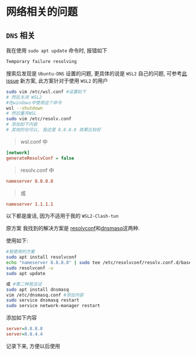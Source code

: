 # 网络相关的问题

## `DNS` 相关

我在使用 `sudo apt update` 命令时, 报错如下
```bash
Temporary failure resolving
```
搜索后发现是 `Ubuntu-DNS` 设置的问题, 更具体的说是 `WSL2` 自己的问题, 可参考[此issue](https://github.com/microsoft/WSL/issues/5256)
新方案, 此方案针对于使用 `WSL2` 的用户
```bash
sudo vim /etc/wsl.conf #设置如下
# 然后关闭 WSL2 
#在windows中使用这个命令
wsl --shutdown
# 然后重开WSL
sudo vim /etc/resolv.conf
# 添加如下内容
# 其他的也可以, 我这里 8.8.8.8 效果比较好
```

>wsl.conf 中
```ini
[network]
generateResolvConf = false
```

> resolv.conf 中
```ini
nameserver 8.8.8.8
```
> 或
```ini
nameserver 1.1.1.1
```

以下都是废话, 因为不适用于我的 `WSL2-Clash-tun`

原方案
我找到的解决方案是
[resolvconf](https://askubuntu.com/questions/91543/apt-get-update-fails-to-fetch-files-temporary-failure-resolving-error)和[dnsmasq](https://unix.stackexchange.com/questions/128220/how-do-i-set-my-dns-when-resolv-conf-is-being-overwritten)这两种. 

使用如下:
```bash
#我使用的方案
sudo apt install resolvconf
echo "nameserver 8.8.8.8" | sudo tee /etc/resolvconf/resolv.conf.d/base > /dev/null
sudo resolvconf -u
sudo apt update

或 #第二种我没试
sudo apt install dnsmasq
vim /etc/dnsmasq.conf #添加内容
sudo service dnsmasq restart
sudo service network-manager restart
```
添加如下内容
```ini
server=8.8.8.8
server=8.8.4.4
```
记录下来, 方便以后使用